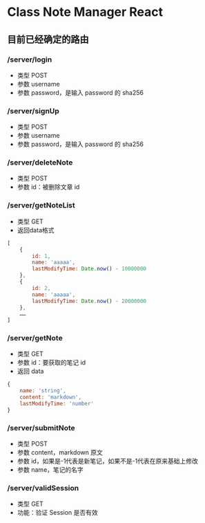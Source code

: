 # Class Note Manager React

## 目前已经确定的路由

### /server/login

- 类型 POST
- 参数 username
- 参数 password，是输入 password 的 sha256

### /server/signUp

- 类型 POST
- 参数 username
- 参数 password，是输入 password 的 sha256

### /server/deleteNote

- 类型 POST
- 参数 id：被删除文章 id 

### /server/getNoteList

- 类型 GET
- 返回data格式
```js
[
    {
        id: 1,
        name: 'aaaaa',
        lastModifyTime: Date.now() - 10000000
    },
    {
        id: 2,
        name: 'aaaaa',
        lastModifyTime: Date.now() - 20000000
    },
    ……
]
```

### /server/getNote

- 类型 GET
- 参数 id：要获取的笔记 id
- 返回 data
```js
{
    name: 'string',
    content: 'markdown',
    lastModifyTime: 'number'
}
```

### /server/submitNote

- 类型 POST
- 参数 content，markdown 原文
- 参数 id，如果是-1代表是新笔记，如果不是-1代表在原来基础上修改
- 参数 name，笔记的名字 

### /server/validSession

- 类型 GET
- 功能：验证 Session 是否有效